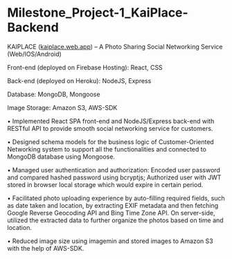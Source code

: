 # Milestone_Project-1_KaiPlace-Backend

KAIPLACE ([kaiplace.web.app](https://kaiplace.web.app))  –  A Photo Sharing Social Networking Service (Web/IOS/Android) 

Front-end (deployed on Firebase Hosting): React, CSS 

Back-end (deployed on Heroku):  NodeJS, Express 

Database: MongoDB, Mongoose   

Image Storage: Amazon S3, AWS-SDK 

• Implemented React SPA front-end and NodeJS/Express back-end with RESTful API to provide smooth social 
networking service for customers. 

• Designed schema models for the business logic of Customer-Oriented Networking system to support all the 
functionalities and connected to MongoDB database using Mongoose.   

• Managed user authentication and authorization: Encoded user password and compared hashed password 
using bcryptjs; Authorized user with JWT stored in browser local storage which would expire in certain period. 

• Facilitated photo uploading experience by auto-filling required fields, such as date taken and location, by 
extracting EXIF metadata and then fetching Google Reverse Geocoding API and Bing Time Zone API. On 
server-side, utilized the extracted data to further organize the photos based on time and location.  

• Reduced image size using imagemin and stored images to Amazon S3 with the help of AWS-SDK. 
